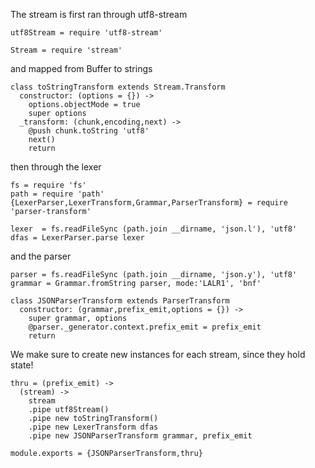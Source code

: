 The stream is first ran through utf8-stream

    utf8Stream = require 'utf8-stream'

    Stream = require 'stream'

and mapped from Buffer to strings

    class toStringTransform extends Stream.Transform
      constructor: (options = {}) ->
        options.objectMode = true
        super options
      _transform: (chunk,encoding,next) ->
        @push chunk.toString 'utf8'
        next()
        return

then through the lexer

    fs = require 'fs'
    path = require 'path'
    {LexerParser,LexerTransform,Grammar,ParserTransform} = require 'parser-transform'

    lexer  = fs.readFileSync (path.join __dirname, 'json.l'), 'utf8'
    dfas = LexerParser.parse lexer

and the parser

    parser = fs.readFileSync (path.join __dirname, 'json.y'), 'utf8'
    grammar = Grammar.fromString parser, mode:'LALR1', 'bnf'

    class JSONParserTransform extends ParserTransform
      constructor: (grammar,prefix_emit,options = {}) ->
        super grammar, options
        @parser._generator.context.prefix_emit = prefix_emit
        return

We make sure to create new instances for each stream, since they hold state!

    thru = (prefix_emit) ->
      (stream) ->
        stream
        .pipe utf8Stream()
        .pipe new toStringTransform()
        .pipe new LexerTransform dfas
        .pipe new JSONParserTransform grammar, prefix_emit

    module.exports = {JSONParserTransform,thru}
